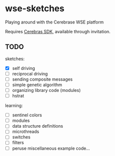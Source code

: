 # wse-sketches

Playing around with the Cerebrase WSE platform

Requires [Cerebras SDK](https://www.cerebras.net/developers/sdk-request/), available through invitation.

## TODO

sketches:
- [x] self driving
- [ ] reciprocal driving
- [ ] sending composite messages
- [ ] simple genetic algorithm
- [ ] organizing library code (modules)
- [ ] hstrat

learning:
- [ ] sentinel colors
- [ ] modules
- [ ] data structure definitions
- [ ] microthreads
- [ ] switches
- [ ] filters
- [ ] peruse miscellaneous example code...
